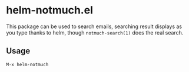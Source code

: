 # helm-notmuch.el

This package can be used to search emails, searching result displays as you type
thanks to helm, though `notmuch-search(1)` does the real search.

## Usage

    M-x helm-notmuch
